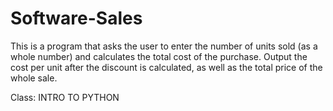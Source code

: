 # Software-Sales

This is a program that asks the user to enter the number of units sold
(as a whole number) and calculates the total cost of the purchase.
Output the cost per unit after the discount is calculated, as well as
the total price of the whole sale.

Class: INTRO TO PYTHON
